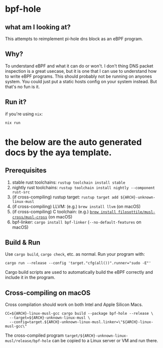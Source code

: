 # bpf-hole

## what am I looking at?

This attempts to reimplement pi-hole dns block as an eBPF program.

## Why?

To understand eBPF and what it can do or won't. I don't thing DNS packet inspection is a great usecase, but it is one that I can use to understand
how to write eBPF programs. This should probably not be running on anyones system. You could just put a static hosts config on your system instead.
But that's no fun is it.

## Run it?

if you're using `nix`:

```shell
nix run
```


# the below are the auto generated docs by the aya template.
## Prerequisites

1. stable rust toolchains: `rustup toolchain install stable`
1. nightly rust toolchains: `rustup toolchain install nightly --component rust-src`
1. (if cross-compiling) rustup target: `rustup target add ${ARCH}-unknown-linux-musl`
1. (if cross-compiling) LLVM: (e.g.) `brew install llvm` (on macOS)
1. (if cross-compiling) C toolchain: (e.g.) [`brew install filosottile/musl-cross/musl-cross`](https://github.com/FiloSottile/homebrew-musl-cross) (on macOS)
1. bpf-linker: `cargo install bpf-linker` (`--no-default-features` on macOS)

## Build & Run

Use `cargo build`, `cargo check`, etc. as normal. Run your program with:

```shell
cargo run --release --config 'target."cfg(all())".runner="sudo -E"'
```

Cargo build scripts are used to automatically build the eBPF correctly and include it in the
program.

## Cross-compiling on macOS

Cross compilation should work on both Intel and Apple Silicon Macs.

```shell
CC=${ARCH}-linux-musl-gcc cargo build --package bpf-hole --release \
  --target=${ARCH}-unknown-linux-musl \
  --config=target.${ARCH}-unknown-linux-musl.linker=\"${ARCH}-linux-musl-gcc\"
```
The cross-compiled program `target/${ARCH}-unknown-linux-musl/release/bpf-hole` can be
copied to a Linux server or VM and run there.
